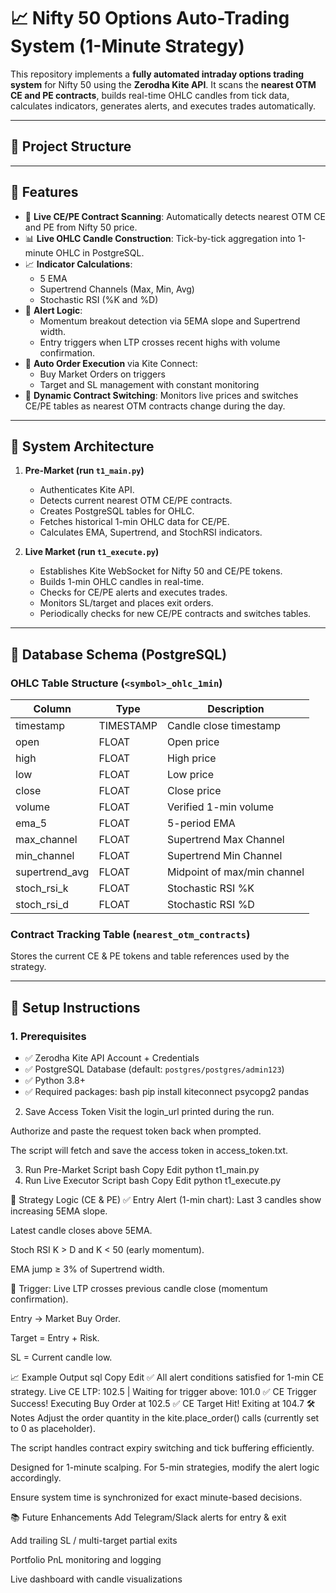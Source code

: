 # 📈 Nifty 50 Options Auto-Trading System (1-Minute Strategy)

This repository implements a **fully automated intraday options trading system** for Nifty 50 using the **Zerodha Kite API**. It scans the **nearest OTM CE and PE contracts**, builds real-time OHLC candles from tick data, calculates indicators, generates alerts, and executes trades automatically.

---

## 🔧 Project Structure


---

## 📌 Features

- 🔁 **Live CE/PE Contract Scanning**: Automatically detects nearest OTM CE and PE from Nifty 50 price.
- 📊 **Live OHLC Candle Construction**: Tick-by-tick aggregation into 1-minute OHLC in PostgreSQL.
- 📈 **Indicator Calculations**:
  - 5 EMA
  - Supertrend Channels (Max, Min, Avg)
  - Stochastic RSI (%K and %D)
- 🚨 **Alert Logic**:
  - Momentum breakout detection via 5EMA slope and Supertrend width.
  - Entry triggers when LTP crosses recent highs with volume confirmation.
- 🤖 **Auto Order Execution** via Kite Connect:
  - Buy Market Orders on triggers
  - Target and SL management with constant monitoring
- 🔄 **Dynamic Contract Switching**: Monitors live prices and switches CE/PE tables as nearest OTM contracts change during the day.

---

## 🧠 System Architecture

1. **Pre-Market (run `t1_main.py`)**
   - Authenticates Kite API.
   - Detects current nearest OTM CE/PE contracts.
   - Creates PostgreSQL tables for OHLC.
   - Fetches historical 1-min OHLC data for CE/PE.
   - Calculates EMA, Supertrend, and StochRSI indicators.

2. **Live Market (run `t1_execute.py`)**
   - Establishes Kite WebSocket for Nifty 50 and CE/PE tokens.
   - Builds 1-min OHLC candles in real-time.
   - Checks for CE/PE alerts and executes trades.
   - Monitors SL/target and places exit orders.
   - Periodically checks for new CE/PE contracts and switches tables.

---

## 💾 Database Schema (PostgreSQL)

### OHLC Table Structure (`<symbol>_ohlc_1min`)
| Column            | Type   | Description                         |
|-------------------|--------|-------------------------------------|
| timestamp         | TIMESTAMP | Candle close timestamp             |
| open              | FLOAT  | Open price                         |
| high              | FLOAT  | High price                         |
| low               | FLOAT  | Low price                          |
| close             | FLOAT  | Close price                        |
| volume            | FLOAT  | Verified 1-min volume              |
| ema_5             | FLOAT  | 5-period EMA                       |
| max_channel       | FLOAT  | Supertrend Max Channel             |
| min_channel       | FLOAT  | Supertrend Min Channel             |
| supertrend_avg    | FLOAT  | Midpoint of max/min channel        |
| stoch_rsi_k       | FLOAT  | Stochastic RSI %K                 |
| stoch_rsi_d       | FLOAT  | Stochastic RSI %D                 |

### Contract Tracking Table (`nearest_otm_contracts`)
Stores the current CE & PE tokens and table references used by the strategy.

---

## 🔑 Setup Instructions

### 1. Prerequisites

- ✅ Zerodha Kite API Account + Credentials
- ✅ PostgreSQL Database (default: `postgres/postgres/admin123`)
- ✅ Python 3.8+
- ✅ Required packages:
bash
pip install kiteconnect psycopg2 pandas


2. Save Access Token
Visit the login_url printed during the run.

Authorize and paste the request token back when prompted.

The script will fetch and save the access token in access_token.txt.

3. Run Pre-Market Script
bash
Copy
Edit
python t1_main.py
4. Run Live Executor Script
bash
Copy
Edit
python t1_execute.py

🧠 Strategy Logic (CE & PE)
✅ Entry Alert (1-min chart):
Last 3 candles show increasing 5EMA slope.

Latest candle closes above 5EMA.

Stoch RSI K > D and K < 50 (early momentum).

EMA jump ≥ 3% of Supertrend width.

🎯 Trigger:
Live LTP crosses previous candle close (momentum confirmation).

Entry → Market Buy Order.

Target = Entry + Risk.

SL = Current candle low.

📈 Example Output
sql
Copy
Edit
✅ All alert conditions satisfied for 1-min CE strategy.
Live CE LTP: 102.5 | Waiting for trigger above: 101.0
✅ CE Trigger Success! Executing Buy Order at 102.5
✅ CE Target Hit! Exiting at 104.7
🛠 Notes
Adjust the order quantity in the kite.place_order() calls (currently set to 0 as placeholder).

The script handles contract expiry switching and tick buffering efficiently.

Designed for 1-minute scalping. For 5-min strategies, modify the alert logic accordingly.

Ensure system time is synchronized for exact minute-based decisions.

📚 Future Enhancements
Add Telegram/Slack alerts for entry & exit

Add trailing SL / multi-target partial exits

Portfolio PnL monitoring and logging

Live dashboard with candle visualizations

